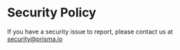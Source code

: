# Security Policy

If you have a security issue to report, please contact us at [security@prisma.io](mailto:security@prisma.io?subject=[GitHub]%20Prisma%20Security%20Report%20Go&cc=contact@luca-steeb.com)

